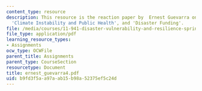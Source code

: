 ```yaml
---
content_type: resource
description: This resource is the reaction paper by  Ernest Guevarra on the topics
  'Climate Instability and Public Health', and 'Disaster Funding'.
file: /media/courses/11-941-disaster-vulnerability-and-resilience-spring-2005/b9fd3f5aa97aab15b98a52375ef5c24d_ernest_guevarra4.pdf
file_type: application/pdf
learning_resource_types:
- Assignments
ocw_type: OCWFile
parent_title: Assignments
parent_type: CourseSection
resourcetype: Document
title: ernest_guevarra4.pdf
uid: b9fd3f5a-a97a-ab15-b98a-52375ef5c24d
---
```

